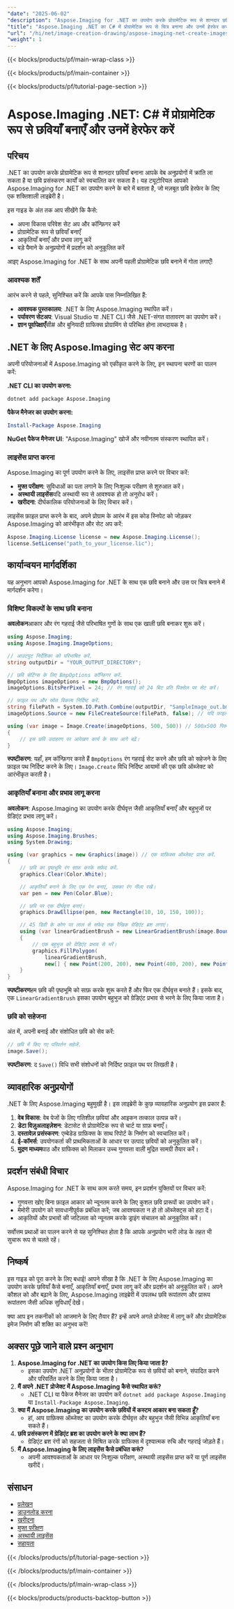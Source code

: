 ```yaml
---
"date": "2025-06-02"
"description": "Aspose.Imaging for .NET का उपयोग करके प्रोग्रामेटिक रूप से शानदार छवियाँ बनाना सीखें। इस व्यापक गाइड के साथ छवि निर्माण, आकृतियाँ बनाना और प्रभाव लागू करना सीखें।"
"title": "Aspose.Imaging .NET का C# में प्रोग्रामेटिक रूप से चित्र बनाना और उनमें हेरफेर करना"
"url": "/hi/net/image-creation-drawing/aspose-imaging-net-create-images-programmatically/"
"weight": 1
---
```


{{< blocks/products/pf/main-wrap-class >}}

{{< blocks/products/pf/main-container >}}

{{< blocks/products/pf/tutorial-page-section >}}
# Aspose.Imaging .NET: C# में प्रोग्रामेटिक रूप से छवियाँ बनाएँ और उनमें हेरफेर करें

## परिचय

.NET का उपयोग करके प्रोग्रामेटिक रूप से शानदार छवियाँ बनाना आपके वेब अनुप्रयोगों में क्रांति ला सकता है या छवि प्रसंस्करण कार्यों को स्वचालित कर सकता है। यह ट्यूटोरियल आपको Aspose.Imaging for .NET का उपयोग करने के बारे में बताता है, जो मज़बूत छवि हेरफेर के लिए एक शक्तिशाली लाइब्रेरी है।

इस गाइड के अंत तक आप सीखेंगे कि कैसे:
- अपना विकास परिवेश सेट अप और कॉन्फ़िगर करें
- प्रोग्रामेटिक रूप से छवियाँ बनाएँ
- आकृतियाँ बनाएँ और प्रभाव लागू करें
- बड़े पैमाने के अनुप्रयोगों में प्रदर्शन को अनुकूलित करें

आइए Aspose.Imaging for .NET के साथ अपनी पहली प्रोग्रामेटिक छवि बनाने में गोता लगाएँ!

### आवश्यक शर्तें

आरंभ करने से पहले, सुनिश्चित करें कि आपके पास निम्नलिखित हैं:

- **आवश्यक पुस्तकालय**: .NET के लिए Aspose.Imaging स्थापित करें।
- **पर्यावरण सेटअप**: Visual Studio या .NET CLI जैसे .NET-संगत वातावरण का उपयोग करें।
- **ज्ञान पूर्वापेक्षाएँ**सी# और बुनियादी ग्राफिक्स प्रोग्रामिंग से परिचित होना लाभदायक है।

## .NET के लिए Aspose.Imaging सेट अप करना

अपनी परियोजनाओं में Aspose.Imaging को एकीकृत करने के लिए, इन स्थापना चरणों का पालन करें:

**.NET CLI का उपयोग करना:**
```bash
dotnet add package Aspose.Imaging
```

**पैकेज मैनेजर का उपयोग करना:**
```powershell
Install-Package Aspose.Imaging
```

**NuGet पैकेज मैनेजर UI**: "Aspose.Imaging" खोजें और नवीनतम संस्करण स्थापित करें।

### लाइसेंस प्राप्त करना

Aspose.Imaging का पूर्ण उपयोग करने के लिए, लाइसेंस प्राप्त करने पर विचार करें:

- **मुफ्त परीक्षण**: सुविधाओं का पता लगाने के लिए निःशुल्क परीक्षण से शुरुआत करें।
- **अस्थायी लाइसेंस**यदि अस्थायी रूप से आवश्यक हो तो अनुरोध करें।
- **खरीदना**: दीर्घकालिक परियोजनाओं के लिए विचार करें।

लाइसेंस फ़ाइल प्राप्त करने के बाद, अपने प्रोग्राम के आरंभ में इस कोड स्निपेट को जोड़कर Aspose.Imaging को आरंभीकृत और सेट अप करें:
```csharp
Aspose.Imaging.License license = new Aspose.Imaging.License();
license.SetLicense("path_to_your_license.lic");
```

## कार्यान्वयन मार्गदर्शिका

यह अनुभाग आपको Aspose.Imaging for .NET के साथ एक छवि बनाने और उस पर चित्र बनाने में मार्गदर्शन करेगा।

### विशिष्ट विकल्पों के साथ छवि बनाना

**अवलोकन**आकार और रंग गहराई जैसे परिभाषित गुणों के साथ एक खाली छवि बनाकर शुरू करें।

```csharp
using Aspose.Imaging;
using Aspose.Imaging.ImageOptions;

// आउटपुट निर्देशिका को परिभाषित करें.
string outputDir = "YOUR_OUTPUT_DIRECTORY";

// छवि सेटिंग्स के लिए BmpOptions कॉन्फ़िगर करें.
BmpOptions imageOptions = new BmpOptions();
imageOptions.BitsPerPixel = 24; // रंग गहराई को 24 बिट प्रति पिक्सेल पर सेट करें।

// फ़ाइल पथ और स्रोत विकल्प निर्दिष्ट करें.
string filePath = System.IO.Path.Combine(outputDir, "SampleImage_out.bmp");
imageOptions.Source = new FileCreateSource(filePath, false); // यदि फ़ाइल मौजूद है तो अधिलेखित करने की अनुमति नहीं है।

using (var image = Image.Create(imageOptions, 500, 500)) // 500x500 पिक्सेल की छवि बनाएं.
{
    // इस छवि उदाहरण पर आरेखण कार्य के साथ आगे बढ़ें।
}
```
**स्पष्टीकरण**: यहाँ, हम कॉन्फ़िगर करते हैं `BmpOptions` रंग गहराई सेट करने और छवि को सहेजने के लिए फ़ाइल पथ निर्दिष्ट करने के लिए। `Image.Create` विधि निर्दिष्ट आयामों की एक छवि ऑब्जेक्ट को आरंभीकृत करती है।

### आकृतियाँ बनाना और प्रभाव लागू करना

**अवलोकन**: Aspose.Imaging का उपयोग करके दीर्घवृत्त जैसी आकृतियाँ बनाएँ और बहुभुजों पर ग्रेडिएंट प्रभाव लागू करें।

```csharp
using Aspose.Imaging;
using Aspose.Imaging.Brushes;
using System.Drawing;

using (var graphics = new Graphics(image)) // एक ग्राफ़िक्स ऑब्जेक्ट प्राप्त करें.
{
    // छवि का पृष्ठभूमि रंग साफ़ करके सफ़ेद करें.
    graphics.Clear(Color.White);

    // आकृतियाँ बनाने के लिए एक पेन बनाएं, उसका रंग नीला रखें।
    var pen = new Pen(Color.Blue);

    // छवि पर एक दीर्घवृत्त बनाएं।
    graphics.DrawEllipse(pen, new Rectangle(10, 10, 150, 100));

    // 45 डिग्री के कोण पर लाल से सफेद तक रैखिक ग्रेडिएंट ब्रश लगाएं।
    using (var linearGradientBrush = new LinearGradientBrush(image.Bounds, Color.Red, Color.White, 45f))
    {
        // एक बहुभुज को ग्रेडिएंट प्रभाव से भरें।
        graphics.FillPolygon(
            linearGradientBrush,
            new[] { new Point(200, 200), new Point(400, 200), new Point(250, 350) });
    }
}
```
**स्पष्टीकरण**हम छवि की पृष्ठभूमि को साफ़ करके शुरू करते हैं और फिर एक दीर्घवृत्त बनाते हैं। इसके बाद, एक `LinearGradientBrush` इसका उपयोग बहुभुज को ग्रेडिएंट प्रभाव से भरने के लिए किया जाता है।

### छवि को सहेजना

अंत में, अपनी बनाई और संशोधित छवि को सेव करें:
```csharp
// छवि में किए गए परिवर्तन सहेजें.
image.Save();
```
**स्पष्टीकरण**: द `Save()` विधि सभी संशोधनों को निर्दिष्ट फ़ाइल पथ पर लिखती है।

## व्यावहारिक अनुप्रयोगों

.NET के लिए Aspose.Imaging बहुमुखी है। इस लाइब्रेरी के कुछ व्यावहारिक अनुप्रयोग इस प्रकार हैं:

1. **वेब विकास**: वेब पेजों के लिए गतिशील छवियां और आइकन तत्काल उत्पन्न करें।
2. **डेटा विज़ुअलाइज़ेशन**: डेटासेट से प्रोग्रामेटिक रूप से चार्ट या ग्राफ़ बनाएँ।
3. **दस्तावेज़ प्रसंस्करण**: एम्बेडेड ग्राफ़िक्स के साथ रिपोर्ट के निर्माण को स्वचालित करें।
4. **ई-कॉमर्स**: उपयोगकर्ता की प्राथमिकताओं के आधार पर उत्पाद छवियों को अनुकूलित करें।
5. **मुद्रण माध्यम**पाठ और ग्राफिक्स को मिलाकर उच्च गुणवत्ता वाली मुद्रित सामग्री तैयार करें।

## प्रदर्शन संबंधी विचार

Aspose.Imaging for .NET के साथ काम करते समय, इन प्रदर्शन युक्तियों पर विचार करें:
- गुणवत्ता खोए बिना फ़ाइल आकार को न्यूनतम करने के लिए कुशल छवि प्रारूपों का उपयोग करें।
- मेमोरी उपयोग को सावधानीपूर्वक प्रबंधित करें; जब आवश्यकता न हो तो ऑब्जेक्ट्स को हटा दें।
- आकृतियों और प्रभावों की जटिलता को न्यूनतम करके ड्राइंग संचालन को अनुकूलित करें।

सर्वोत्तम प्रथाओं का पालन करने से यह सुनिश्चित होता है कि आपके अनुप्रयोग भारी लोड के तहत भी सुचारू रूप से चलते रहें।

## निष्कर्ष

इस गाइड को पूरा करने के लिए बधाई! आपने सीखा है कि .NET के लिए Aspose.Imaging का उपयोग करके छवियाँ कैसे बनाएँ, आकृतियाँ बनाएँ, प्रभाव लागू करें और प्रदर्शन को अनुकूलित करें। अपने कौशल को और बढ़ाने के लिए, Aspose.Imaging लाइब्रेरी में उपलब्ध छवि रूपांतरण और प्रारूप रूपांतरण जैसी अधिक सुविधाएँ देखें।

क्या आप इन तकनीकों को आजमाने के लिए तैयार हैं? इन्हें अपने अगले प्रोजेक्ट में लागू करें और प्रोग्रामेटिक इमेज निर्माण की शक्ति का अनुभव करें!

## अक्सर पूछे जाने वाले प्रश्न अनुभाग

1. **Aspose.Imaging for .NET का उपयोग किस लिए किया जाता है?**
   - इसका उपयोग .NET अनुप्रयोगों के भीतर प्रोग्रामेटिक रूप से छवियों को बनाने, संपादित करने और परिवर्तित करने के लिए किया जाता है।
2. **मैं अपने .NET प्रोजेक्ट में Aspose.Imaging कैसे स्थापित करूं?**
   - .NET CLI या पैकेज मैनेजर का उपयोग करें `dotnet add package Aspose.Imaging` या `Install-Package Aspose.Imaging`.
3. **क्या मैं Aspose.Imaging का उपयोग करके छवियों में कस्टम आकार बना सकता हूँ?**
   - हां, आप ग्राफ़िक्स ऑब्जेक्ट का उपयोग करके दीर्घवृत्त और बहुभुज जैसी विभिन्न आकृतियाँ बना सकते हैं।
4. **छवि प्रसंस्करण में ग्रेडिएंट ब्रश का उपयोग करने के क्या लाभ हैं?**
   - ग्रेडिएंट ब्रश रंगों को सहजता से मिश्रित करके ग्राफिक्स में दृश्यात्मक रुचि और गहराई जोड़ते हैं।
5. **मैं Aspose.Imaging के लिए लाइसेंस कैसे प्रबंधित करूं?**
   - अपनी आवश्यकताओं के आधार पर निःशुल्क परीक्षण, अस्थायी लाइसेंस प्राप्त करें या पूर्ण लाइसेंस खरीदें।

## संसाधन

- [प्रलेखन](https://reference.aspose.com/imaging/net/)
- [डाउनलोड करना](https://releases.aspose.com/imaging/net/)
- [खरीदना](https://purchase.aspose.com/buy)
- [मुफ्त परीक्षण](https://releases.aspose.com/imaging/net/)
- [अस्थायी लाइसेंस](https://purchase.aspose.com/temporary-license/)
- [सहायता](https://forum.aspose.com/c/imaging/10)

{{< /blocks/products/pf/tutorial-page-section >}}

{{< /blocks/products/pf/main-container >}}

{{< /blocks/products/pf/main-wrap-class >}}

{{< blocks/products/products-backtop-button >}}